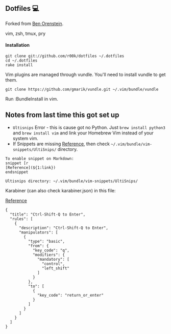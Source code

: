 ## Dotfiles :computer:

Forked from [Ben Orenstein](http://github.com/r00k).

vim, zsh, tmux, pry

#### Installation

    git clone git://github.com/r00k/dotfiles ~/.dotfiles
    cd ~/.dotfiles
    rake install

Vim plugins are managed through vundle. You'll need to install vundle to get them.

    git clone https://github.com/gmarik/vundle.git ~/.vim/bundle/vundle

Run :BundleInstall in vim.


## Notes from last time this got set up

- `Ultisnips` Error - this is cause got no Python. Just `brew install python3` and `brew install vim` and link your Homebrew Vim instead of your system vim.
- If Snippets are missing [Reference](https://stackoverflow.com/questions/37511063/why-ultisnips-does-not-recognize-my-own-snippets), then check `~/.vim/bundle/vim-snippets/UltiSnips/` directory.

```
To enable snippet on Markdown:
snippet [r
[Reference](${1:link})
endsnippet
```

`Ultisnips directory: ~/.vim/bundle/vim-snippets/UltiSnips/`

Karabiner (can also check karabiner.json) in this file:

[Reference](https://github.com/pqrs-org/Karabiner-Elements/issues/1225#issuecomment-735239193)

```
{
  "title": "Ctrl-Shift-Q to Enter",
  "rules": [
    {
      "description": "Ctrl-Shift-Q to Enter",
      "manipulators": [
        {
          "type": "basic",
          "from": {
            "key_code": "q",
            "modifiers": {
              "mandatory": [
                "control",
                "left_shift"
              ]
            }
          },
          "to": [
            {
              "key_code": "return_or_enter"
            }
          ]
        }
      ]
    }
  ]
}
```
